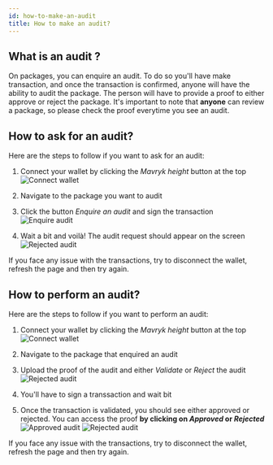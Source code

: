 ```yaml
---
id: how-to-make-an-audit
title: How to make an audit?
---
```


## What is an audit ?

On packages, you can enquire an audit. To do so you'll have make transaction, and once the transaction is confirmed, anyone will have the ability to audit the package. The person will have to provide a proof to either approve or reject the package. It's important to note that **anyone** can review a package, so please check the proof everytime you see an audit.

## How to ask for an audit?

Here are the steps to follow if you want to ask for an audit:

1. Connect your wallet by clicking the _Mavryk height_ button at the top
   <img src="/img/registry/connect-wallet.png" alt="Connect wallet" />
2. Navigate to the package you want to audit

3. Click the button _Enquire an audit_ and sign the transaction
   <img src="/img/registry/enquire.png" alt="Enquire audit" />

4. Wait a bit and voilà! The audit request should appear on the screen
   <img src="/img/registry/waiting-audit.png" alt="Rejected audit" />

If you face any issue with the transactions, try to disconnect the wallet, refresh the page and then try again.

## How to perform an audit?

Here are the steps to follow if you want to perform an audit:

1. Connect your wallet by clicking the _Mavryk height_ button at the top
   <img src="/img/registry/connect-wallet.png" alt="Connect wallet" />
2. Navigate to the package that enquired an audit
3. Upload the proof of the audit and either _Validate_ or _Reject_ the audit
   <img src="/img/registry/submit.png" alt="Rejected audit" />

4. You'll have to sign a transsaction and wait bit
5. Once the transaction is validated, you should see either approved or rejected. You can access the proof **by clicking on _Approved_ or _Rejected_**
   <img src="/img/registry/approved.png" alt="Approved audit" />
   <img src="/img/registry/rejected.png" alt="Rejected audit" />

If you face any issue with the transactions, try to disconnect the wallet, refresh the page and then try again.
